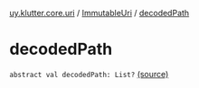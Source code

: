 [uy.klutter.core.uri](../index.md) / [ImmutableUri](index.md) / [decodedPath](.)


# decodedPath
<code>abstract val decodedPath: List<String>?</code> [(source)](https://github.com/kohesive/klutter/blob/master/core-jdk6/src/main/kotlin/uy/klutter/core/uri/UriBuilder.kt#L38)<br/>

